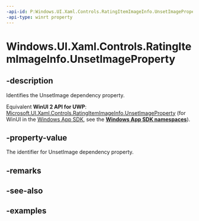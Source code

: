 ```yaml
---
-api-id: P:Windows.UI.Xaml.Controls.RatingItemImageInfo.UnsetImageProperty
-api-type: winrt property
---
```


<!-- Property syntax.
public DependencyProperty UnsetImageProperty { get; }
-->

# Windows.UI.Xaml.Controls.RatingItemImageInfo.UnsetImageProperty

## -description

Identifies the UnsetImage dependency property.

Equivalent **WinUI 2 API for UWP**: [Microsoft.UI.Xaml.Controls.RatingItemImageInfo.UnsetImageProperty](/windows/winui/api/microsoft.ui.xaml.controls.ratingitemimageinfo.unsetimageproperty) (for WinUI in the [Windows App SDK](/windows/apps/windows-app-sdk/), see the **[Windows App SDK namespaces](/windows/windows-app-sdk/api/winrt/)**).

## -property-value

The identifier for UnsetImage dependency property.

## -remarks

## -see-also

## -examples

